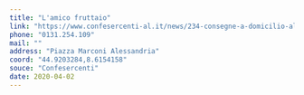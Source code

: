 ```yaml
---
title: "L'amico fruttaio"
link: "https://www.confesercenti-al.it/news/234-consegne-a-domicilio-alessandria-lista-aggiornata-al-26-marzo.html"
phone: "0131.254.109"
mail: ""
address: "Piazza Marconi Alessandria"
coord: "44.9203284,8.6154158"
souce: "Confesercenti"
date: 2020-04-02
---
```



